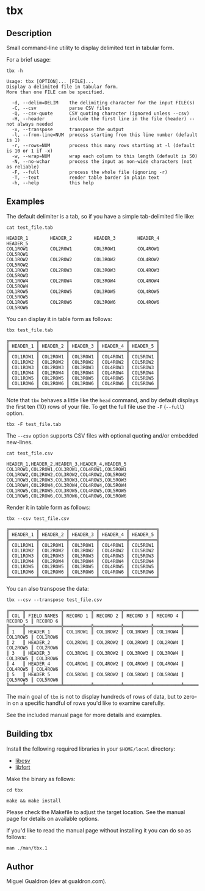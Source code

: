 # tbx

## Description

Small command-line utility to display delimited text in tabular form.

For a brief usage:

```
tbx -h

Usage: tbx [OPTION]... [FILE]...
Display a delimited file in tabular form.
More than one FILE can be specified.

  -d, --delim=DELIM    the delimiting character for the input FILE(s)
  -C, --csv            parse CSV files
  -Q, --csv-quote      CSV quoting character (ignored unless --csv)
  -H, --header         include the first line in the file (header) -- not always needed
  -x, --transpose      transpose the output
  -l, --from-line=NUM  process starting from this line number (default is 1)
  -r, --rows=NUM       process this many rows starting at -l (default is 10 or 1 if -x)
  -w, --wrap=NUM       wrap each column to this length (default is 50)
  -N, --no-wchar       process the input as non-wide characters (not as reliable)
  -F, --full           process the whole file (ignoring -r)
  -T, --text           render table border in plain text
  -h, --help           this help
```

## Examples

The default delimiter is a tab, so if you have a simple tab-delimited file 
like:

```
cat test_file.tab

HEADER_1        HEADER_2        HEADER_3        HEADER_4        HEADER_5
COL1ROW1        COL2ROW1        COL3ROW1        COL4ROW1        COL5ROW1
COL1ROW2        COL2ROW2        COL3ROW2        COL4ROW2        COL5ROW2
COL1ROW3        COL2ROW3        COL3ROW3        COL4ROW3        COL5ROW3
COL1ROW4        COL2ROW4        COL3ROW4        COL4ROW4        COL5ROW4
COL1ROW5        COL2ROW5        COL3ROW5        COL4ROW5        COL5ROW5
COL1ROW6        COL2ROW6        COL3ROW6        COL4ROW6        COL5ROW6
```


You can display it in table form as follows:

```
tbx test_file.tab

╔══════════╦══════════╦══════════╦══════════╦══════════╗
║ HEADER_1 ║ HEADER_2 ║ HEADER_3 ║ HEADER_4 ║ HEADER_5 ║
╠══════════╬══════════╬══════════╬══════════╬══════════╣
║ COL1ROW1 ║ COL2ROW1 ║ COL3ROW1 ║ COL4ROW1 ║ COL5ROW1 ║
║ COL1ROW2 ║ COL2ROW2 ║ COL3ROW2 ║ COL4ROW2 ║ COL5ROW2 ║
║ COL1ROW3 ║ COL2ROW3 ║ COL3ROW3 ║ COL4ROW3 ║ COL5ROW3 ║
║ COL1ROW4 ║ COL2ROW4 ║ COL3ROW4 ║ COL4ROW4 ║ COL5ROW4 ║
║ COL1ROW5 ║ COL2ROW5 ║ COL3ROW5 ║ COL4ROW5 ║ COL5ROW5 ║
║ COL1ROW6 ║ COL2ROW6 ║ COL3ROW6 ║ COL4ROW6 ║ COL5ROW6 ║
╚══════════╩══════════╩══════════╩══════════╩══════════╝
```

Note that `tbx` behaves a little like the `head` command, and by default
displays the first ten (10) rows of your file.  To get the full file use the
`-F` (`--full`) option.

```
tbx -F test_file.tab
```

The `--csv` option supports CSV files with optional quoting and/or embedded 
new-lines.

```
cat test_file.csv

HEADER_1,HEADER_2,HEADER_3,HEADER_4,HEADER_5
COL1ROW1,COL2ROW1,COL3ROW1,COL4ROW1,COL5ROW1
COL1ROW2,COL2ROW2,COL3ROW2,COL4ROW2,COL5ROW2
COL1ROW3,COL2ROW3,COL3ROW3,COL4ROW3,COL5ROW3
COL1ROW4,COL2ROW4,COL3ROW4,COL4ROW4,COL5ROW4
COL1ROW5,COL2ROW5,COL3ROW5,COL4ROW5,COL5ROW5
COL1ROW6,COL2ROW6,COL3ROW6,COL4ROW6,COL5ROW6
```

Render it in table form as follows:

```
tbx --csv test_file.csv

╔══════════╦══════════╦══════════╦══════════╦══════════╗
║ HEADER_1 ║ HEADER_2 ║ HEADER_3 ║ HEADER_4 ║ HEADER_5 ║
╠══════════╬══════════╬══════════╬══════════╬══════════╣
║ COL1ROW1 ║ COL2ROW1 ║ COL3ROW1 ║ COL4ROW1 ║ COL5ROW1 ║
║ COL1ROW2 ║ COL2ROW2 ║ COL3ROW2 ║ COL4ROW2 ║ COL5ROW2 ║
║ COL1ROW3 ║ COL2ROW3 ║ COL3ROW3 ║ COL4ROW3 ║ COL5ROW3 ║
║ COL1ROW4 ║ COL2ROW4 ║ COL3ROW4 ║ COL4ROW4 ║ COL5ROW4 ║
║ COL1ROW5 ║ COL2ROW5 ║ COL3ROW5 ║ COL4ROW5 ║ COL5ROW5 ║
║ COL1ROW6 ║ COL2ROW6 ║ COL3ROW6 ║ COL4ROW6 ║ COL5ROW6 ║
╚══════════╩══════════╩══════════╩══════════╩══════════╝
```

You can also transpose the data:

```
tbx --csv --transpose test_file.csv

╔═════╦═════════════╦══════════╦══════════╦══════════╦══════════╦══════════╦══════════╗
║ COL ║ FIELD NAMES ║ RECORD 1 ║ RECORD 2 ║ RECORD 3 ║ RECORD 4 ║ RECORD 5 ║ RECORD 6 ║
╠═════╬═════════════╬══════════╬══════════╬══════════╬══════════╬══════════╬══════════╣
║ 1   ║ HEADER_1    ║ COL1ROW1 ║ COL1ROW2 ║ COL1ROW3 ║ COL1ROW4 ║ COL1ROW5 ║ COL1ROW6 ║
║ 2   ║ HEADER_2    ║ COL2ROW1 ║ COL2ROW2 ║ COL2ROW3 ║ COL2ROW4 ║ COL2ROW5 ║ COL2ROW6 ║
║ 3   ║ HEADER_3    ║ COL3ROW1 ║ COL3ROW2 ║ COL3ROW3 ║ COL3ROW4 ║ COL3ROW5 ║ COL3ROW6 ║
║ 4   ║ HEADER_4    ║ COL4ROW1 ║ COL4ROW2 ║ COL4ROW3 ║ COL4ROW4 ║ COL4ROW5 ║ COL4ROW6 ║
║ 5   ║ HEADER_5    ║ COL5ROW1 ║ COL5ROW2 ║ COL5ROW3 ║ COL5ROW4 ║ COL5ROW5 ║ COL5ROW6 ║
╚═════╩═════════════╩══════════╩══════════╩══════════╩══════════╩══════════╩══════════╝
```

The main goal of `tbx` is not to display hundreds of rows of data, but to
zero-in on a specific handful of rows you'd like to examine carefully.

See the included manual page for more details and examples.

## Building tbx

Install the following required libraries in your `$HOME/local` directory:

- [libcsv](https://github.com/rgamble/libcsv)
- [libfort](https://github.com/seleznevae/libfort)

Make the binary as follows:

```
cd tbx

make && make install
```

Please check the Makefile to adjust the target location. See the manual page for details on available options.

If you'd like to read the manual page without installing it you can do so as follows:

```
man ./man/tbx.1
```

## Author

Miguel Gualdron (dev at gualdron.com).
